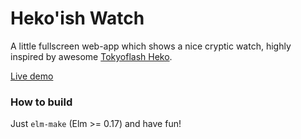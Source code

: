 # Heko'ish Watch

A little fullscreen web-app which shows a nice cryptic watch,
highly inspired by awesome [Tokyoflash Heko](http://www.tokyoflash.com/en/watch_museum/tokyoflash/heko).

[Live demo](https://astynax.github.io/elm-hekoish-watch)

### How to build

Just ``elm-make`` (Elm >= 0.17) and have fun!

